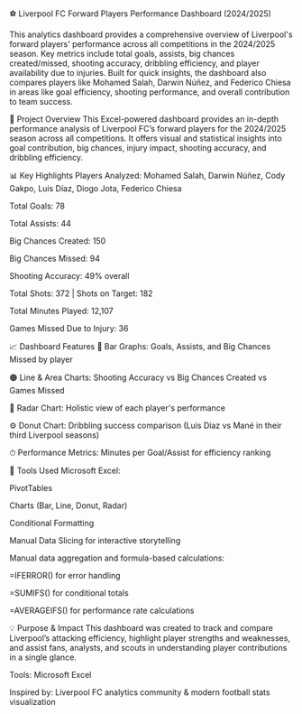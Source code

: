 ⚽ Liverpool FC Forward Players Performance Dashboard (2024/2025)

This analytics dashboard provides a comprehensive overview of Liverpool's forward players' performance across all competitions in the 2024/2025 season. Key metrics include total goals, assists, big chances created/missed, shooting accuracy, dribbling efficiency, and player availability due to injuries. Built for quick insights, the dashboard also compares players like Mohamed Salah, Darwin Núñez, and Federico Chiesa in areas like goal efficiency, shooting performance, and overall contribution to team success.

📌 Project Overview
This Excel-powered dashboard provides an in-depth performance analysis of Liverpool FC’s forward players for the 2024/2025 season across all competitions. It offers visual and statistical insights into goal contribution, big chances, injury impact, shooting accuracy, and dribbling efficiency.

📊 Key Highlights
Players Analyzed: Mohamed Salah, Darwin Núñez, Cody Gakpo, Luis Díaz, Diogo Jota, Federico Chiesa

Total Goals: 78

Total Assists: 44

Big Chances Created: 150

Big Chances Missed: 94

Shooting Accuracy: 49% overall

Total Shots: 372 | Shots on Target: 182

Total Minutes Played: 12,107

Games Missed Due to Injury: 36

📈 Dashboard Features
📌 Bar Graphs: Goals, Assists, and Big Chances Missed by player

🟠 Line & Area Charts: Shooting Accuracy vs Big Chances Created vs Games Missed

🎯 Radar Chart: Holistic view of each player's performance

⚙️ Donut Chart: Dribbling success comparison (Luis Díaz vs Mané in their third Liverpool seasons)

⏱ Performance Metrics: Minutes per Goal/Assist for efficiency ranking

🧰 Tools Used
Microsoft Excel:

PivotTables

Charts (Bar, Line, Donut, Radar)

Conditional Formatting

Manual Data Slicing for interactive storytelling

Manual data aggregation and formula-based calculations:

=IFERROR() for error handling

=SUMIFS() for conditional totals

=AVERAGEIFS() for performance rate calculations

💡 Purpose & Impact
This dashboard was created to track and compare Liverpool’s attacking efficiency, highlight player strengths and weaknesses, and assist fans, analysts, and scouts in understanding player contributions in a single glance.

Tools: Microsoft Excel

Inspired by: Liverpool FC analytics community & modern football stats visualization


